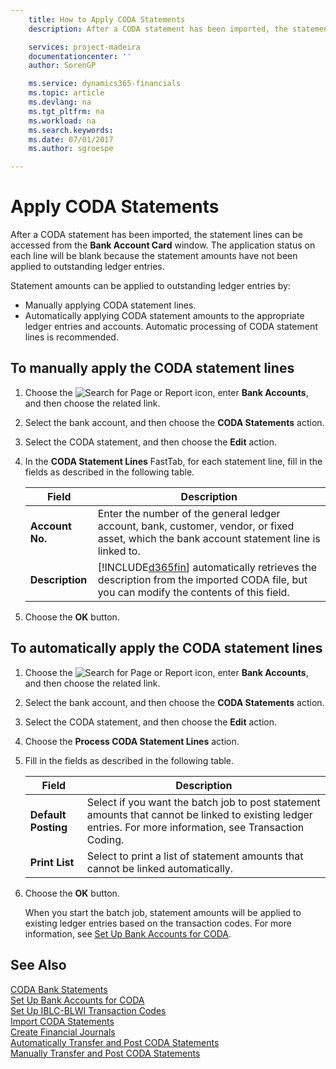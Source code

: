 ```yaml
---
    title: How to Apply CODA Statements
    description: After a CODA statement has been imported, the statement lines can be accessed from the **Bank Account Card** window. The application status on each line will be blank because the statement amounts have not been applied to outstanding ledger entries.

    services: project-madeira 
    documentationcenter: ''
    author: SorenGP

    ms.service: dynamics365-financials
    ms.topic: article
    ms.devlang: na
    ms.tgt_pltfrm: na
    ms.workload: na
    ms.search.keywords:
    ms.date: 07/01/2017
    ms.author: sgroespe

---
```

# Apply CODA Statements
After a CODA statement has been imported, the statement lines can be accessed from the **Bank Account Card** window. The application status on each line will be blank because the statement amounts have not been applied to outstanding ledger entries.  

Statement amounts can be applied to outstanding ledger entries by:  

-   Manually applying CODA statement lines.  
-   Automatically applying CODA statement amounts to the appropriate ledger entries and accounts. Automatic processing of CODA statement lines is recommended.  

## To manually apply the CODA statement lines  

1.  Choose the ![Search for Page or Report](../../media/ui-search/search_small.png "Search for Page or Report icon") icon, enter **Bank Accounts**, and then choose the related link.  
2.  Select the bank account, and then choose the **CODA Statements** action.  
3.  Select the CODA statement, and then choose the **Edit** action.  
4.  In the **CODA Statement Lines** FastTab, for each statement line, fill in the fields as described in the following table.  

    |Field|Description|  
    |---------------------------------|---------------------------------------|  
    |**Account No.**|Enter the number of the general ledger account, bank, customer, vendor, or fixed asset, which the bank account statement line is linked to.|  
    |**Description**|[!INCLUDE[d365fin](../../includes/d365fin_md.md)] automatically retrieves the description from the imported CODA file, but you can modify the contents of this field.|  

5.  Choose the **OK** button.  

## To automatically apply the CODA statement lines  

1.  Choose the ![Search for Page or Report](../../media/ui-search/search_small.png "Search for Page or Report icon") icon, enter **Bank Accounts**, and then choose the related link.  
2.  Select the bank account, and then choose the **CODA Statements** action.  
3.  Select the CODA statement, and then choose the **Edit** action.  
4.  Choose the **Process CODA Statement Lines** action.  
5.  Fill in the fields as described in the following table.  

    |Field|Description|  
    |---------------------------------|---------------------------------------|  
    |**Default Posting**|Select if you want the batch job to post statement amounts that cannot be linked to existing ledger entries. For more information, see Transaction Coding.|  
    |**Print List**|Select to print a list of statement amounts that cannot be linked automatically.|  

6.  Choose the **OK** button.  

    When you start the batch job, statement amounts will be applied to existing ledger entries based on the transaction codes. For more information, see [Set Up Bank Accounts for CODA](how-to-set-up-bank-accounts-for-coda.md).  

## See Also  
 [CODA Bank Statements](coda-bank-statements.md)   
 [Set Up Bank Accounts for CODA](how-to-set-up-bank-accounts-for-coda.md)   
 [Set Up IBLC-BLWI Transaction Codes](how-to-set-up-iblc-blwi-transaction-codes.md)   
 [Import CODA Statements](how-to-import-coda-statements.md)   
 [Create Financial Journals](how-to-create-financial-journals.md)   
 [Automatically Transfer and Post CODA Statements](how-to-automatically-transfer-and-post-coda-statements.md)   
 [Manually Transfer and Post CODA Statements](how-to-manually-transfer-and-post-coda-statements.md)
